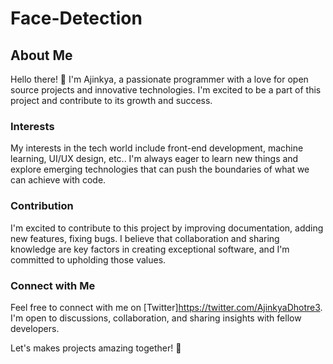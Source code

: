 # Face-Detection
## About Me

Hello there! 👋 I'm Ajinkya, a passionate programmer with a love for open source projects and innovative technologies. I'm excited to be a part of this project and contribute to its growth and success.

### Interests

My interests in the tech world include front-end development, machine learning, UI/UX design, etc.. I'm always eager to learn new things and explore emerging technologies that can push the boundaries of what we can achieve with code.

### Contribution

I'm excited to contribute to this project by  improving documentation, adding new features, fixing bugs. I believe that collaboration and sharing knowledge are key factors in creating exceptional software, and I'm committed to upholding those values.

### Connect with Me

Feel free to connect with me on  [Twitter]https://twitter.com/AjinkyaDhotre3. I'm open to discussions, collaboration, and sharing insights with fellow developers.

Let's makes  projects amazing together! 🚀
